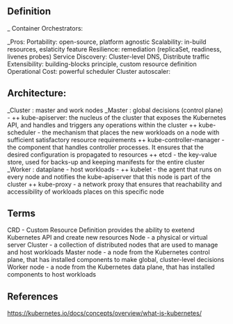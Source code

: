 ## Definition
_ Container Orchestrators:

_Pros:
Portability: open-source, platform agnostic
Scalability: in-build resources, eslaticity feature
Resilience: remediation (replicaSet, readiness, livenes probes)
Service Discovery: Cluster-level DNS, Distribute traffic
Extensibility: building-blocks principle, custom resource definition
Operational Cost: powerful scheduler
Cluster autoscaler: 

## Architecture:
_Cluster : master and work nodes
_Master : global decisions (control plane) - 
++ kube-apiserver: the nucleus of the cluster that exposes the Kubernetes API, and handles and triggers any operations within the cluster
++ kube-scheduler - the mechanism that places the new workloads on a node with sufficient satisfactory resource requirements
++ kube-controller-manager - the component that handles controller processes. It ensures that the desired configuration is propagated to resources
++ etcd - the key-value store, used for backs-up and keeping manifests for the entire cluster
_Worker : dataplane - host workloads -
++ kubelet - the agent that runs on every node and notifies the kube-apiserver that this node is part of the cluster
++ kube-proxy - a network proxy that ensures that reachability and accessibility of workloads places on this specific node

## Terms
CRD - Custom Resource Definition provides the ability to exetend Kubernetes API and create new resources
Node - a physical or virtual server
Cluster - a collection of distributed nodes that are used to manage and host workloads
Master node - a node from the Kubernetes control plane, that has installed components to make global, cluster-level decisions
Worker node - a node from the Kubernetes data plane, that has installed components to host workloads

## References
https://kubernetes.io/docs/concepts/overview/what-is-kubernetes/


